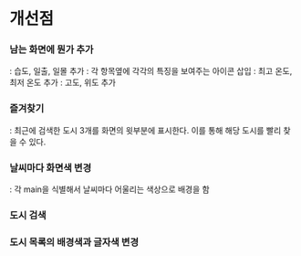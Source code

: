 # 개선점

### 남는 화면에 뭔가 추가
  : 습도, 일출, 일몰 추가
  : 각 항목옆에 각각의 특징을 보여주는 아이콘 삽입
  : 최고 온도, 최저 온도 추가
  : 고도, 위도 추가
### 즐겨찾기
  : 최근에 검색한 도시 3개를 화면의 윗부분에 표시한다. 이를 통해 해당 도시를 빨리 찾을 수 있다.

### 날씨마다 화면색 변경
  : 각 main을 식별해서 날씨마다 어울리는 색상으로 배경을 함

### 도시 검색

### 도시 목록의 배경색과 글자색 변경
